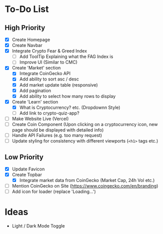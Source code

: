 # To-Do List

## High Priority

- [x] Create Homepage
- [x] Create Navbar
- [x] Integrate Crypto Fear & Greed Index
  - [ ] Add ToolTip Explaining what the FAG Index is
  - [ ] Improve UI (Similar to CMC)
- [x] Create 'Market' section
  - [x] Integrate CoinGecko API
  - [x] Add ability to sort asc / desc
  - [x] Add market update table (responsive)
  - [x] Add pagination
  - [x] Add ability to select how many rows to display
- [x] Create 'Learn' section
  - [x] What is Cryptocurrency? etc. (Dropdownn Style)
  - [ ] Add link to crypto-quiz-app?
- [ ] Make Website Live (Vercel)
- [ ] Create Coin Component (Upon clicking on a cryptocurrency icon, new page should be displayed with detailed info)
- [ ] Handle API Failures (e.g. too many request)
- [ ] Update styling for consistency with different viewports (`<h1>` tags etc.)

## Low Priority

- [x] Update Favicon
- [x] Create Topbar
  - [x] Integrate market data from CoinGecko (Market Cap, 24h Vol etc.)
- [ ] Mention CoinGecko on Site (https://www.coingecko.com/en/branding)
- [ ] Add icon for loader (replace 'Loading...')

# Ideas

- Light / Dark Mode Toggle
